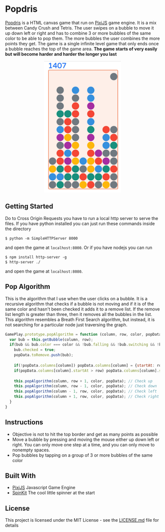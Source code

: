 # Popdris
[Popdris](https://phaze1d.github.io/Popdris/) is a HTML canvas game that run on [PixiJS](http://www.pixijs.com/) game engine. It is a mix between Candy Crush and Tetris. The user swipes on a bubble to move it up down left or right and has to combine 3 or more bubbles of the same color to be able to pop them. The more bubbles the user combines the more points they get. The game is a single infinite level game that only ends once a bubble reaches the top of the game area. **The game starts of very easily but will become harder and harder the longer you last**

<p align="center">
<img src="readme_imgs/screenshoot.jpg" width="250px"/>
</p>

## Getting Started
Do to Cross Origin Requests you have to run a local http server to serve the files. If you have python installed you can just run these commands inside the directory
```
$ python -m SimpleHTTPServer 8000
```
and open the game at `localhost:8000`. Or if you have nodejs you can run
```
$ npm install http-server -g
$ http-server ./
```
and open the game at `localhost:8080`.


## Pop Algorithm
This is the algorithm that I use when the user clicks on a bubble. It is a recursive algorithm that checks if a bubble is not moving and if it is of the same color and hasn't been checked it adds it to a remove list. If the remove list length is greater than three, then it removes all the bubbles in the list. This algorithm resembles a Breath First Search algorithm, but instead, it is not searching for a particular node just traversing the graph.

```javascript
GamePlay.prototype.popAlgorithm = function (column, row, color, popData) {
  var bub = this.getBubble(column, row);
  if(bub && bub.color === color && !bub.falling && !bub.switching && !bub.checked){
    bub.checked = true;
    popData.toRemove.push(bub);

    if(!popData.columns[column]) popData.columns[column] = {startAt: row};
    if(popData.columns[column].startAt > row) popData.columns[column].startAt = row;

    this.popAlgorithm(column, row + 1, color, popData); // Check up
    this.popAlgorithm(column, row - 1, color, popData); // Check down
    this.popAlgorithm(column - 1, row, color, popData); // Check left
    this.popAlgorithm(column + 1, row, color, popData); // Check right
  }
}
```

## Instructions
- Objective is not to hit the top border and get as many points as possible
- Move a bubble by pressing and moving the mouse either up down left or right. You can only move one step at a time, and you can only move to nonempty spaces.
- Pop bubbles by tapping on a group of 3 or more bubbles of the same color

## Built With
- [PixiJS](http://www.pixijs.com/) Javascript Game Engine
- [SpinKit](http://tobiasahlin.com/spinkit/) The cool little spinner at the start

## License
This project is licensed under the MIT License - see the [LICENSE.md](./LICENSE.md) file for details
